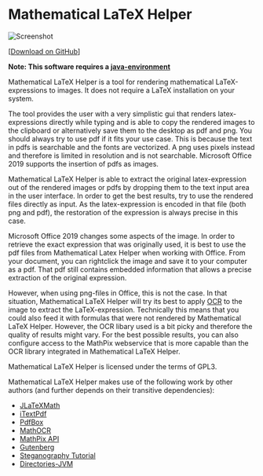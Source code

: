 # Mathematical LaTeX Helper

![Screenshot](https://moritzf.de/user/pages/02.projects/03.mathematical-latex-helper/mathematicallatexhelper.png)

[[Download on GitHub](https://github.com/moritzfl/mathematicallatexhelper/releases)]

**Note: This software requires a [java-environment](https://www.oracle.com/technetwork/java/javase/downloads/index.html)**

Mathematical LaTeX Helper is a tool for rendering  mathematical LaTeX-expressions to images. It does not require a LaTeX installation on your system.

The tool provides the user with a very simplistic gui that renders latex-expressions directly while typing and is able to copy the rendered images to the clipboard or alternatively save them to the desktop as pdf and png. You should always try to use pdf if it fits your use case. This is because the text in pdfs is searchable and the fonts are vectorized. A png uses pixels instead and therefore is limited in resolution and is not searchable.
Microsoft Office 2019 supports the insertion of pdfs as images.

Mathematical LaTeX Helper is able to extract the original latex-expression out of the rendered images or pdfs by dropping them to the text input area in the user interface. In order to get the best results, try to use the rendered files directly as input. As the latex-expression is encoded in that file (both png and pdf), the restoration of the expression is always precise in this case.

Microsoft Office 2019 changes some aspects of the image. In order to retrieve the exact expression that was originally used, it is best to use the pdf files from Mathematical Latex Helper when working with Office. From your document, you can rightclick the image and save it to your computer as a pdf. That pdf still contains embedded information that allows a precise extraction of the original expression.

However, when using png-files in Office, this is not the case. In that situation, Mathematical LaTeX Helper will try its best to apply [OCR](https://en.wikipedia.org/wiki/Optical_character_recognition) to the image to extract the LaTeX-expression. 
Technically this means that you could also feed it with formulas that were not rendered by Mathematical LaTeX Helper. However, the OCR libary used is a bit picky and therefore the quality of results might vary. For the best possible results, you can also configure access to the MathPix webservice that is more capable than the OCR library integrated in Mathematical LaTeX Helper.

Mathematical LaTeX Helper is licensed under the terms of GPL3.

Mathematical LaTeX Helper makes use of the following work by other authors (and further depends on their transitive dependencies):

- [JLaTeXMath](https://github.com/opencollab/jlatexmath)
- [iTextPdf](https://github.com/itext/itextpdf)
- [PdfBox](https://pdfbox.apache.org)
- [MathOCR](https://github.com/chungkwong/MathOCR)
- [MathPix API](https://docs.mathpix.com)
- [Gutenberg](https://github.com/Arnauld/gutenberg)
- [Steganography Tutorial](https://www.dreamincode.net/forums/topic/27950-steganography/)
- [Directories-JVM](https://github.com/soc/directories-jvm)
